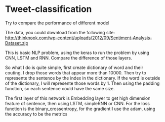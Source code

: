 # Tweet-classification
Try to compare the performance of different model


The data, you could download from the following site:
http://thinknook.com/wp-content/uploads/2012/09/Sentiment-Analysis-Dataset.zip

This is basic NLP problem, using the keras to run the problem by using CNN, LSTM and RNN. Compare the difference of those layers.  

So what I do is quite simple, first create dictionary of word and their couting. I drop those words that appear more than 10000. Then try to represente the sentence by the index in the dictionary. If the word is outside of the dictionary, I will represente those words by 1. Then using the padding function, so each sentence could have the same size.  

The first layer of this network is Embedding layer to get high dimension feature of sentence, then using LSTM, simpleRNN or CNN.  For the loss function is the binary_crossentropy, for the gradient I use the adam, using the accuracy to be the metrics    
